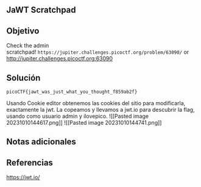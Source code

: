 ## JaWT Scratchpad
## Objetivo
Check the admin scratchpad! `https://jupiter.challenges.picoctf.org/problem/63090/` or http://jupiter.challenges.picoctf.org:63090
## Solución 
```shell
picoCTF{jawt_was_just_what_you_thought_f859ab2f}
```
Usando Cookie editor obtenemos las cookies del sitio para modificarla, exactamente la jwt.
La copeamos y llevamos a jwt.io para descubrir la flag, usando como usuario admin y ilovepico.
![[Pasted image 20231010144617.png]]
![[Pasted image 20231010144741.png]]
## Notas adicionales
## Referencias
https://jwt.io/